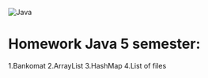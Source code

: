![Java](https://img.shields.io/badge/java-%23ED8B00.svg?style=for-the-badge&logo=java&logoColor=white)

<h1>Homework Java 5 semester:</h1>

1.Bankomat
2.ArrayList
3.HashMap
4.List of files
